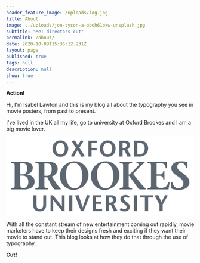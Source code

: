 ```yaml
---
header_feature_image: /uploads/log.jpg
title: About
image: ../uploads/jon-tyson-a-obuh61bkw-unsplash.jpg
subtitle: "Me: directors cut"
permalink: /about/
date: 2020-10-09T15:36:12.231Z
layout: page
published: true
tags: null
description: null
show: true
---
```

**Action!**

Hi, I'm Isabel Lawton and this is my blog all about the typography you see in movie posters, from past to present. 

I've lived in the UK all my life, go to university at Oxford Brookes and I am a big movie lover.

![https://www.brookes.ac.uk/about-brookes/corporate-identity/oxford-brookes-logos/ ](../uploads/brookes_logo_charcoal_rgb.jpg "Oxford brookes ")

 With all the constant stream of new entertainment coming out rapidly, movie marketers have to keep their designs fresh and exciting if they want their movie to stand out. This blog looks at how they do that through the use of typography. 

**Cut!**